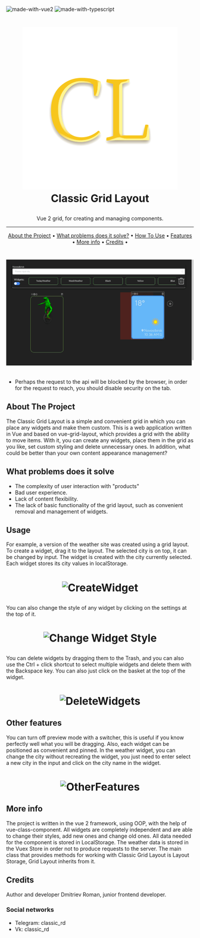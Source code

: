 ![made-with-vue2](https://img.shields.io/badge/Made%20with-Vue2-success)
![made-with-typescript](https://img.shields.io/badge/Made%20with-Typescript-blue)


<h1>
<p align="center">
  <img src="src/assets/readme-content/CL.svg" alt="Logo">
  <br>Classic Grid Layout
</h1>
<p align="center">
   Vue 2 grid, for creating and managing components.
</p>

____

<p align="center">
  <a href="#about-the-project">About the Project</a> •
  <a href="#what-problems-does-it-solve">What problems does it solve?</a> •
  <a href="#usage">How To Use</a> •
  <a href="#other-features">Features</a> •
  <a href="#more-info">More info</a> •
  <a href="#credits">Credits</a> •
</p>

<h1>
<p align="center">
  <img src="src/assets/readme-content/Preview_1.gif" alt="Preview">
</h1>

* Perhaps the request to the api will be blocked by the browser, in order for the request to reach, you should disable
  security on the tab.

## About The Project

The Classic Grid Layout is a simple and convenient grid in which you can place any widgets and make them custom. This is
a web application written in Vue and based on vue-grid-layout, which provides a grid with the ability to move items.
With it, you can create any widgets, place them in the grid as you like, set custom styling and delete unnecessary ones.
In addition, what could be better than your own content appearance management?

## What problems does it solve

- The complexity of user interaction with "products"
- Bad user experience.
- Lack of content flexibility.
- The lack of basic functionality of the grid layout, such as convenient removal and management of widgets.

## Usage

For example, a version of the weather site was created using a grid layout. To create a widget, drag it to the layout.
The selected city is on top, it can be changed by input. The widget is created with the city currently selected. Each
widget stores its city values ​​in localStorage.

<h1>
<p align="center">
  <img src="src/assets/readme-content/CreateWidget.gif" alt="CreateWidget">
</h1>

You can also change the style of any widget by clicking on the settings at the top of it.

<h1>
<p align="center">
  <img src="src/assets/readme-content/ChangeWidgetStyle.gif" alt="Change Widget Style">
</h1>

You can delete widgets by dragging them to the Trash, and you can also use the Ctrl + click shortcut to select multiple
widgets and delete them with the Backspace key. You can also just click on the basket at the top of the widget.

<h1>
<p align="center">
  <img src="src/assets/readme-content/DeleteWidgets.gif" alt="DeleteWidgets">
</h1>

## Other features

You can turn off preview mode with a switcher, this is useful if you know perfectly well what you will be dragging.
Also, each widget can be positioned as convenient and pinned. In the weather widget, you can change the city without
recreating the widget, you just need to enter select a new city in the input and click on the city name in the widget.

<h1>
<p align="center">
  <img src="src/assets/readme-content/OtherFeatures.gif" alt="OtherFeatures">
</h1>

## More info

The project is written in the vue 2 framework, using OOP, with the help of vue-class-component. All widgets are
completely independent and are able to change their styles, add new ones and change old ones. All data needed for the
component is stored in LocalStorage. The weather data is stored in the Vuex Store in order not to produce requests to
the server. The main class that provides methods for working with Classic Grid Layout is Layout Storage, Grid Layout
inherits from it.

## Credits

Author and developer Dmitriev Roman, junior frontend developer.

### Social networks

- Telegram: classic_rd
- Vk: classic_rd

<br>


